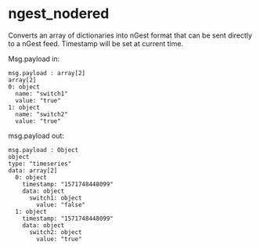 # ngest_nodered

Converts an array of dictionaries into nGest format that can be sent directly to a nGest feed. Timestamp will be set at current time.

Msg.payload in: 
```
msg.payload : array[2]
array[2]
0: object
  name: "switch1"
  value: "true"
1: object
  name: "switch2"
  value: "true"
```

msg.payload out:

```
msg.payload : Object
object
type: "timeseries"
data: array[2]
  0: object
    timestamp: "1571748448099"
    data: object
      switch1: object
        value: "false"
  1: object
    timestamp: "1571748448099"
    data: object
      switch2: object
        value: "true"
```
